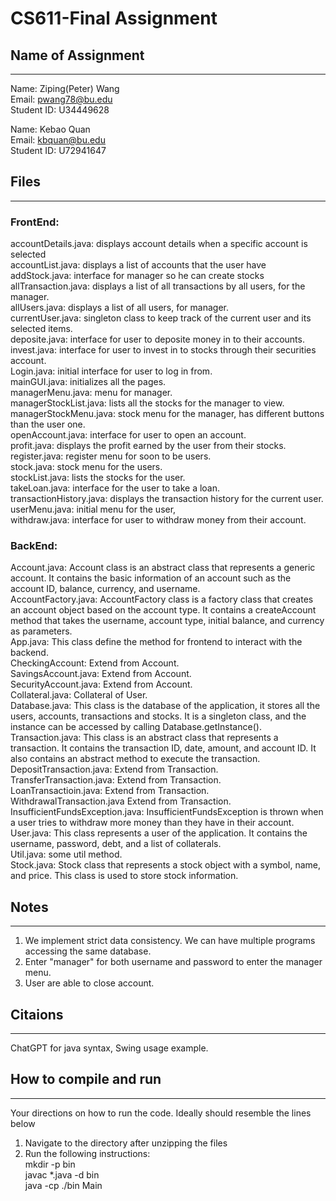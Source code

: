 # CS611-Final Assignment
## Name of Assignment
---------------------------------------------------------------------------
Name: Ziping(Peter) Wang  
Email: pwang78@bu.edu  
Student ID: U34449628  

Name: Kebao Quan  
Email: kbquan@bu.edu  
Student ID: U72941647  

## Files
---------------------------------------------------------------------------
### FrontEnd:  
accountDetails.java: displays account details when a specific account is selected    
accountList.java: displays a list of accounts that the user have  
addStock.java: interface for manager so he can create stocks  
allTransaction.java: displays a list of all transactions by all users, for the manager.  
allUsers.java: displays a list of all users, for manager.  
currentUser.java: singleton class to keep track of the current user and its selected items.  
deposite.java: interface for user to deposite money in to their accounts.   
invest.java: interface for user to invest in to stocks through their securities account.  
Login.java: initial interface for user to log in from.  
mainGUI.java: initializes all the pages.  
managerMenu.java: menu for manager.  
managerStockList.java: lists all the stocks for the manager to view.  
managerStockMenu.java: stock menu for the manager, has different buttons than the user one.  
openAccount.java: interface for user to open an account.  
profit.java: displays the profit earned by the user from their stocks.  
register.java: register menu for soon to be users.  
stock.java: stock menu for the users.  
stockList.java: lists the stocks for the user.  
takeLoan.java: interface for the user to take a loan.  
transactionHistory.java: displays the transaction history for the current user.  
userMenu.java: initial menu for the user,  
withdraw.java: interface for user to withdraw money from their account.  

### BackEnd:  
Account.java:  Account class is an abstract class that represents a generic account. It contains the basic information of an account such as the account ID, balance, currency, and username.  
AccountFactory.java: AccountFactory class is a factory class that creates an account object based on the account type. It contains a createAccount method that takes the username, account type, initial balance, and currency as parameters.  
App.java: This class define the method for frontend to interact with the backend.  
CheckingAccount: Extend from Account.  
SavingsAccount.java: Extend from Account.  
SecurityAccount.java: Extend from Account.  
Collateral.java: Collateral of User.  
Database.java: This class is the database of the application, it stores all the users, accounts, transactions and stocks. It is a singleton class, and the instance can be accessed by calling Database.getInstance().  
Transaction.java: This class is an abstract class that represents a transaction. It contains the transaction ID, date, amount, and account ID. It also contains an abstract method to execute the transaction.  
DepositTransaction.java: Extend from Transaction.  
TransferTransaction.java: Extend from Transaction.  
LoanTransactioin.java: Extend from Transaction.  
WithdrawalTransaction.java Extend from Transaction.  
InsufficientFundsException.java: InsufficientFundsException is thrown when a user tries to withdraw more money than they have in their account.  
User.java: This class represents a user of the application. It contains the username, password, debt, and a list of collaterals.  
Util.java: some util method.  
Stock.java: Stock class that represents a stock object with a symbol, name, and price. This class is used to store stock information.  

## Notes
---------------------------------------------------------------------------
1. We implement strict data consistency. We can have multiple programs accessing the same database.
2. Enter "manager" for both username and password to enter the manager menu.
3. User are able to close account.

## Citaions
---------------------------------------------------------------------------
ChatGPT for java syntax, Swing usage example.


## How to compile and run
---------------------------------------------------------------------------
Your directions on how to run the code. Ideally should resemble the lines below

1. Navigate to the directory after unzipping the files
2. Run the following instructions:  
mkdir -p bin  
javac *.java -d bin  
java -cp ./bin Main
